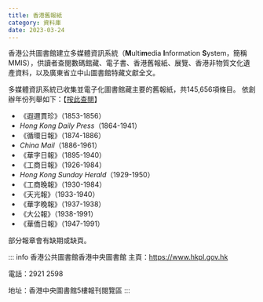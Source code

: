 ```yaml
---
title: 香港舊報紙
category: 資料庫
date: 2023-03-24
---
```

<adsense></adsense>

香港公共圖書館建立多媒體資訊系統（**M**ulti**m**edia **I**nformation **S**ystem，簡稱MMIS），供讀者查閱數碼館藏、電子書、香港舊報紙、展覽、香港非物質文化遺產資料，以及廣東省立中山圖書館特藏文獻全文。

多媒體資訊系統已收集並電子化圖書館藏主要的舊報紙，共145,656項條目。 依創辦年份列舉如下：【[按此查閱](https://mmis.hkpl.gov.hk/web/guest/old-hk-collection)】 <Badge text="無須賬號" type="tip" /> 
- 《遐邇貫珍》（1853-1856）
- *Hong Kong Daily Press*（1864-1941）
- 《循環日報》（1874-1886）
- *China Mail*（1886-1961）
- 《華字日報》（1895-1940）
- 《工商日報》（1926-1984）
- *Hong Kong Sunday Herald*（1929-1950）
- 《工商晚報》（1930-1984）
- 《天光報》（1933-1940）
- 《華字晚報》（1937-1938）
- 《大公報》（1938-1991）
- 《華僑日報》（1947-1991）

部分報章會有缺期或缺頁。

::: info 香港公共圖書館香港中央圖書館
主頁：<https://www.hkpl.gov.hk>

電話：2921 2598

地址：香港中央圖書館5樓報刊閱覽區
:::